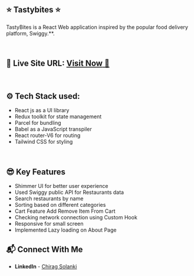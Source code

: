 ## ⭐ Tastybites ⭐

TastyBites is a React Web application inspired by the popular food delivery platform, Swiggy.**.

<br>

## 📌 **Live Site URL:** <a href="https://tastybiteschiragsolanki.netlify.app">**Visit Now** 🚀</a>

<br>

## ⚙️ Tech Stack used:

-  React js as a UI library
-  Redux toolkit for state management
-  Parcel for bundling
-  Babel as a JavaScript transpiler
-  React router-V6 for routing
-  Tailwind CSS for styling

<br>

## 😎 Key Features

-  Shimmer UI for better user experience
-  Used Swiggy public API for Restaurants data
-  Search restaurants by name
-  Sorting based on different categories
-  Cart Feature Add Remove Item From Cart
-  Checking network connection using Custom Hook
-  Responsive for small screen
-  Implemented Lazy loading on About Page


## 📬 Connect With Me

- **LinkedIn** - [Chirag Solanki](https://www.linkedin.com/in/chiragagu6/)

